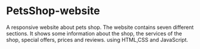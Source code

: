 # PetsShop-website
A responsive website about pets shop. The website contains seven different sections. It shows some information about the shop, the services of the shop, special offers, prices and reviews. using HTML,CSS and JavaScript.



